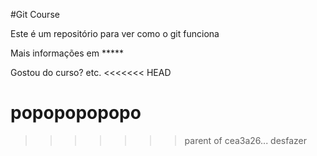 #Git Course

Este é um repositório para ver como o git funciona

Mais informações em *****

Gostou do curso? etc. 
<<<<<<< HEAD

popopopopopo
=======
>>>>>>> parent of cea3a26... desfazer
